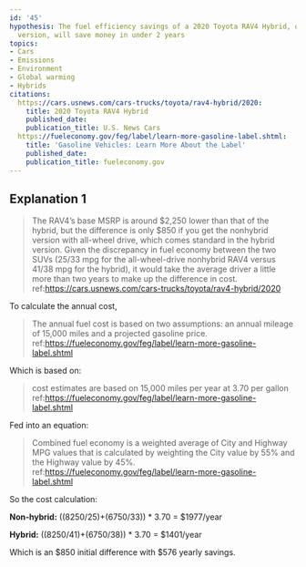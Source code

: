 ```yaml
---
id: '45'
hypothesis: The fuel efficiency savings of a 2020 Toyota RAV4 Hybrid, over the non-hybrid
  version, will save money in under 2 years
topics:
- Cars
- Emissions
- Environment
- Global warming
- Hybrids
citations:
  https://cars.usnews.com/cars-trucks/toyota/rav4-hybrid/2020:
    title: 2020 Toyota RAV4 Hybrid
    published_date: 
    publication_title: U.S. News Cars
  https://fueleconomy.gov/feg/label/learn-more-gasoline-label.shtml:
    title: 'Gasoline Vehicles: Learn More About the Label'
    published_date: 
    publication_title: fueleconomy.gov
---
```

## Explanation 1

> The RAV4’s base MSRP is around $2,250 lower than that of the hybrid, but the difference is only $850 if you get the nonhybrid version with all-wheel drive, which comes standard in the hybrid version. Given the discrepancy in fuel economy between the two SUVs (25/33 mpg for the all-wheel-drive nonhybrid RAV4 versus 41/38 mpg for the hybrid), it would take the average driver a little more than two years to make up the difference in cost.
> ref:https://cars.usnews.com/cars-trucks/toyota/rav4-hybrid/2020

To calculate the annual cost,

> The annual fuel cost is based on two assumptions: an annual mileage of 15,000 miles and a projected gasoline price.
> ref:https://fueleconomy.gov/feg/label/learn-more-gasoline-label.shtml

Which is based on:

> cost estimates are based on 15,000 miles per year at 3.70 per gallon
> ref:https://fueleconomy.gov/feg/label/learn-more-gasoline-label.shtml

Fed into an equation:

> Combined fuel economy is a weighted average of City and Highway MPG values that is calculated by weighting the City value by 55% and the Highway value by 45%.
> ref:https://fueleconomy.gov/feg/label/learn-more-gasoline-label.shtml

So the cost calculation:

**Non-hybrid:** ((8250/25)+(6750/33)) * 3.70 = $1977/year

**Hybrid:** ((8250/41)+(6750/38)) * 3.70 = $1401/year

Which is an $850 initial difference with $576 yearly savings.
